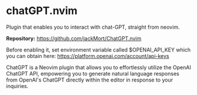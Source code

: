 # chatGPT.nvim

Plugin that enables you to interact with chat-GPT, straight from neovim.

**Repository:** https://github.com/jackMort/ChatGPT.nvim

Before enabling it, set environment variable called $OPENAI_API_KEY which you can obtain here: https://platform.openai.com/account/api-keys

ChatGPT is a Neovim plugin that allows you to effortlessly utilize the OpenAI ChatGPT API, empowering you to generate natural language responses from OpenAI's ChatGPT directly within the editor in response to your inquiries.
